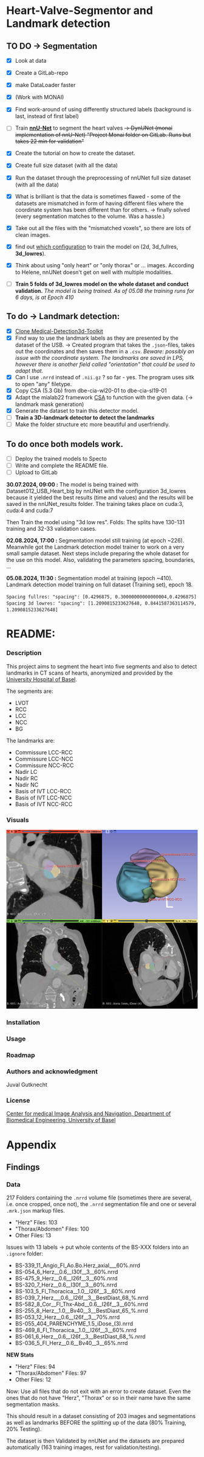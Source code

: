 # Heart-Valve-Segmentor and Landmark detection

## TO DO -> Segmentation
- [x] Look at data
- [x] Create a GitLab-repo
- [x] make DataLoader faster
- [x] (Work with MONAI)
- [x] Find work-around of using differently structured labels (background is last, instead of first label)
- [ ] Train **[nnU-Net](https://github.com/MIC-DKFZ/nnUNet)** to segment the heart valves ~~-> DynUNet (monai implementation of nnU-Net) "Project Monai folder on GitLab. Runs but takes 22 min for validation"~~
- [x] Create the tutorial on how to create the dataset.
- [x] Create full size dataset (with all the data)
- [x] Run the dataset through the preprocessing of nnUNet full size dataset (with all the data)
- [x] What is brilliant is that the data is sometimes flawed - some of the datasets are mismatched in form of having different files where the coordinate system has been different than for others. -> finally solved (every segmentation matches to the volume. Was a hassle.)
- [x] Take out all the files with the "mismatched voxels", so there are lots of clean images.
- [x] find out [which configuration](https://github.com/MIC-DKFZ/nnUNet/blob/master/documentation/how_to_use_nnunet.md) to train the model on (2d, 3d_fullres, **3d_lowres**). 
- [x] Think about using "only heart" or "only thorax" or ... images. According to Helene, nnUNet doesn't get on well with multiple modalities.
- [ ] **Train 5 folds of 3d_lowres model on the whole dataset and conduct validation.** *The model is being trained. As of 05.08 the training runs for 6 days, is at Epoch 410*


## To do -> Landmark detection:
- [x] [Clone Medical-Detection3d-Toolkit](https://github.com/qinliuliuqin/Medical-Detection3d-Toolkit)
- [x] Find way to use the landmark labels as they are presented by the dataset of the USB. -> Created program that takes the `.json`-files, takes out the coordinates and then saves them in a `.csv`. *Beware: possibly an issue with the coordinate system. The landmarks are saved in LPS, however there is another field called "orientation" that could be used to adapt that.*
- [x] Can I use `.nrrd` instead of `.nii.gz` ? so far - yes. The program uses sitk to open "any" filetype.
- [x] Copy CSA (5.3 Gb) from dbe-cia-wl20-01 to dbe-cia-sl19-01
- [x] Adapt the mialab22 framework [CSA](/home/juval.gutknecht/Projects/CSA) to function with the given data. (-> landmark mask generation)
- [x] Generate the dataset to train this detector model.
- [ ] **Train a 3D-landmark detector to detect the landmarks**
- [ ] Make the folder structure etc more beautiful and userfriendly.

## To do once both models work.
- [ ] Deploy the trained models to Specto
- [ ] Write and complete the README file.
- [ ] Upload to GitLab

**30.07.2024, 09:00 :** The model is being trained with Dataset012_USB_Heart_big by nnUNet with the configuration 3d_lowres because it yielded the best results (time and values) and the results will be saved in the nnUNet_results folder. The training takes place on cuda:3, cuda:4 and cuda:7

Then Train the model using "3d low res".
Folds: The splits have 130-131 training and 32-33 validation cases.

**02.08.2024, 17:00 :** Segmentation model still training (at epoch ~226). Meanwhile got the Landmark detection model trainer to work on a very small sample dataset. Next steps include preparing the whole dataset for the use on this model. Also, validating the parameters spacing, boundaries, ...

**05.08.2024, 11:30 :** Segmentation model at training (epoch ~410). Landmark detection model training on full dataset (Training set), epoch 18.

`Spacing fullres: "spacing": [0.4296875, 0.30000000000000004,0.4296875]`
`Spacing 3d lowres: "spacing": [1.2090815233627648, 0.8441587363114579, 1.2090815233627648]`



# README:
### Description
This project aims to segment the heart into five segments and also to detect landmarks in CT scans of hearts, anonymized and provided by the [University Hospital of Basel](https://www.unispital-basel.ch/).

The segments are:
- LVOT
- RCC
- LCC
- NCC
- BG

The landmarks are:
- Commissure LCC-RCC
- Commissure LCC-NCC
- Commissure NCC-RCC
- Nadir LC
- Nadir RC
- Nadir NC
- Basis of IVT LCC-RCC
- Basis of IVT LCC-NCC
- Basis of IVT NCC-RCC


### Visuals
![alt text](BS-043.png)
### Installation
### Usage
### Roadmap
### Authors and acknowledgment
Juval Gutknecht

### License
[Center for medical Image Analysis and Navigation, Department of Biomedical Engineering, University of Basel](https://dbe.unibas.ch/en/cian/)


# Appendix
## Findings
### Data
217 Folders containing the `.nrrd` volume file (sometimes there are several, i.e. once cropped, once not), the `.nrrd` segmentation file and one or several `.mrk.json` markup files.

- "Herz" Files: 103
- "Thorax/Abdomen" Files: 100
- Other Files: 13

Issues with 13 labels -> put whole contents of the BS-XXX folders into an `.ignore` folder:
- BS-339_11_Angio_Fl_Ao.Bo.Herz_axial___60%.nrrd
- BS-054_6_Herz__0.6__I30f__3__60%.nrrd
- BS-475_9_Herz__0.6__I26f__3__60%.nrrd
- BS-320_7_Herz__0.6__I30f__3__60%.nrrd
- BS-103_5_Fl_Thoracica__1.0__I26f__3__60%.nrrd
- BS-039_7_Herz___0.6__I26f__3__BestDiast_68_%.nrrd
- BS-582_8_Cor__Fl_Thx-Abd__0.6__I26f__3__60%.nrrd
- BS-255_8_Herz__1.0__Bv40__3__BestDiast_65_%.nrrd
- BS-053_12_Herz__0.6__I26f__3__70%.nrrd
- BS-055_404_PARENCHYME_1.5_iDose_(3).nrrd
- BS-469_8_Fl_Thoracica__1.0__I26f__3__60%.nrrd
- BS-061_6_Herz__0.6__I26f__3__BestDiast_68_%.nrrd
- BS-036_5_Fl_Herz__0.6__Bv40__3__65%.nrrd

**NEW Stats**
- "Herz" Files: 94
- "Thorax/Abdomen" Files: 97
- Other Files: 12

Now: Use all files that do not exit with an error to create dataset. Even the ones that do not have "Herz", "Thorax" or so in their name have the same segmentation masks.

This should result in a dataset consisting of 203 images and segmentations as well as landmarks BEFORE the splitting up of the data (80% Training, 20% Testing).

The dataset is then Validated by nnUNet and the datasets are prepared automatically (163 training images, rest for validation/testing).
